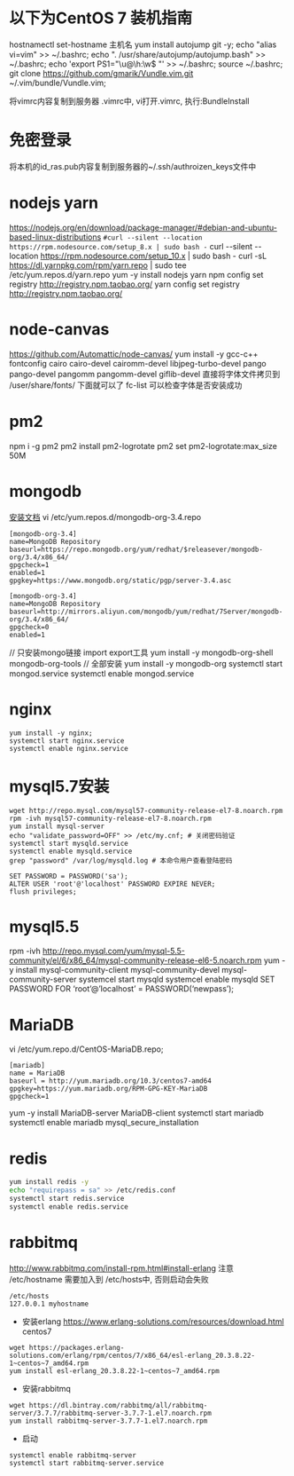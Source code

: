# 以下为CentOS 7 装机指南
hostnamectl set-hostname 主机名
yum install autojump git -y;
echo "alias vi=vim" >> ~/.bashrc;
echo ". /usr/share/autojump/autojump.bash" >> ~/.bashrc;
echo 'export PS1="\u@\h:\w$ "' >> ~/.bashrc;
source ~/.bashrc;
git clone https://github.com/gmarik/Vundle.vim.git ~/.vim/bundle/Vundle.vim;

将vimrc内容复制到服务器 .vimrc中, vi打开.vimrc, 执行:BundleInstall

# 免密登录
将本机的id_ras.pub内容复制到服务器的~/.ssh/authroizen_keys文件中

# nodejs yarn
https://nodejs.org/en/download/package-manager/#debian-and-ubuntu-based-linux-distributions
``#curl --silent --location https://rpm.nodesource.com/setup_8.x | sudo bash -``
curl --silent --location https://rpm.nodesource.com/setup_10.x | sudo bash -
curl -sL https://dl.yarnpkg.com/rpm/yarn.repo | sudo tee /etc/yum.repos.d/yarn.repo
yum -y install nodejs yarn
npm config set registry http://registry.npm.taobao.org/
yarn config set registry http://registry.npm.taobao.org/

# node-canvas
https://github.com/Automattic/node-canvas/
yum install -y gcc-c++ fontconfig cairo cairo-devel cairomm-devel libjpeg-turbo-devel pango pango-devel pangomm pangomm-devel giflib-devel
直接将字体文件拷贝到 /user/share/fonts/ 下面就可以了
fc-list 可以检查字体是否安装成功

# pm2
npm i -g pm2
pm2 install pm2-logrotate
pm2 set pm2-logrotate:max_size 50M

# mongodb
[安装文档](https://docs.mongodb.com/v3.4/tutorial/install-mongodb-on-red-hat/)
vi /etc/yum.repos.d/mongodb-org-3.4.repo
```官方源
[mongodb-org-3.4]
name=MongoDB Repository
baseurl=https://repo.mongodb.org/yum/redhat/$releasever/mongodb-org/3.4/x86_64/
gpgcheck=1
enabled=1
gpgkey=https://www.mongodb.org/static/pgp/server-3.4.asc
```
```阿里镜像
[mongodb-org-3.4]
name=MongoDB Repository
baseurl=http://mirrors.aliyun.com/mongodb/yum/redhat/7Server/mongodb-org/3.4/x86_64/
gpgcheck=0
enabled=1
```
// 只安装mongo链接 import export工具
yum install -y mongodb-org-shell mongodb-org-tools
// 全部安装
yum install -y mongodb-org
systemctl start  mongod.service
systemctl enable mongod.service

# nginx
```shell
yum install -y nginx;
systemctl start nginx.service
systemctl enable nginx.service
```

# mysql5.7安装
```shell
wget http://repo.mysql.com/mysql57-community-release-el7-8.noarch.rpm
rpm -ivh mysql57-community-release-el7-8.noarch.rpm
yum install mysql-server
echo "validate_password=OFF" >> /etc/my.cnf; # 关闭密码验证
systemctl start mysqld.service
systemctl enable mysqld.service
grep "password" /var/log/mysqld.log # 本命令用户查看登陆密码
```
```mysql
SET PASSWORD = PASSWORD('sa');
ALTER USER 'root'@'localhost' PASSWORD EXPIRE NEVER;
flush privileges;
```

# mysql5.5
rpm -ivh http://repo.mysql.com/yum/mysql-5.5-community/el/6/x86_64/mysql-community-release-el6-5.noarch.rpm
yum -y install mysql-community-client mysql-community-devel mysql-community-server
systemcel start mysqld
systemcel enable mysqld 
SET PASSWORD FOR ‘root’@’localhost’ = PASSWORD(‘newpass’);

# MariaDB
vi /etc/yum.repo.d/CentOS-MariaDB.repo;
```
[mariadb]
name = MariaDB
baseurl = http://yum.mariadb.org/10.3/centos7-amd64
gpgkey=https://yum.mariadb.org/RPM-GPG-KEY-MariaDB
gpgcheck=1
```
yum -y install MariaDB-server MariaDB-client
systemctl start mariadb
systemctl enable mariadb
mysql_secure_installation

# redis
```bash
yum install redis -y
echo "requirepass = sa" >> /etc/redis.conf
systemctl start redis.service
systemctl enable redis.service
```

# rabbitmq
http://www.rabbitmq.com/install-rpm.html#install-erlang
注意 /etc/hostname 需要加入到 /etc/hosts中, 否则启动会失败
```
/etc/hosts
127.0.0.1 myhostname
```
* 安装erlang
https://www.erlang-solutions.com/resources/download.html
centos7
```
wget https://packages.erlang-solutions.com/erlang/rpm/centos/7/x86_64/esl-erlang_20.3.8.22-1~centos~7_amd64.rpm
yum install esl-erlang_20.3.8.22-1~centos~7_amd64.rpm
```
* 安装rabbitmq
```
wget https://dl.bintray.com/rabbitmq/all/rabbitmq-server/3.7.7/rabbitmq-server-3.7.7-1.el7.noarch.rpm
yum install rabbitmq-server-3.7.7-1.el7.noarch.rpm
```
* 启动
```
systemctl enable rabbitmq-server
systemctl start rabbitmq-server.service
```
